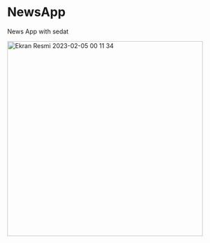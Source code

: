# NewsApp
 News App with sedat
 
 
<img width="448" alt="Ekran Resmi 2023-02-05 00 11 34" src="https://user-images.githubusercontent.com/71966913/216789757-60a487f0-b126-46d6-b866-98de635b4f00.png">
